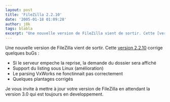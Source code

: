 ```yaml
---
layout: post
title: 'FileZilla 2.2.10'
date: '2005-01-18 01:09:28'
author: j0k
tags: blabla
excerpt: "Une nouvelle version de FileZilla vient de sortir. Cette [version 2.2.10](http://sourceforge.net/project/showfiles.php?group_id=21558&package_id=15149&release_id=297776) corrige quelques buGs :   )  \n * Si le serveur empeche la reprise, la demande du dossier sera affiché  \n * Support du listing sous Linux (amélioration)  \n * Le parsing      …"
---
```


Une nouvelle version de FileZilla vient de sortir. Cette [version 2.2.10](http://sourceforge.net/project/showfiles.php?group_id=21558&package_id=15149&release_id=297776) corrige quelques buGs :
 * Si le serveur empeche la reprise, la demande du dossier sera affiché
 * Support du listing sous Linux (amélioration)
 * Le parsing VxWorks ne fonctinnait pas correctement
 * Quelques plantages corrigés

Je vous invite à mettre à jour votre version de FileZilla en attendant la version 3.0 qui est toujours en developpement.
